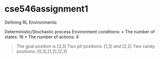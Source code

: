# cse546assignment1

Defining RL Environments:

Deterministic/Stochastic process
Environment conditions:
• The number of states: 16
• The number of actions: 4
> The goal position is [3,3]
> Two pit positions: [1,3] and [2,2]
> Two candy positions: [0,3],[1,2],[2,3]
